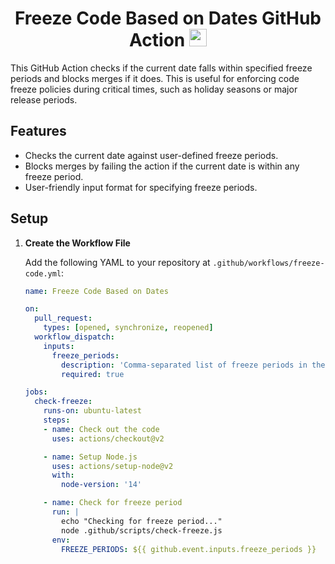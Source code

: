 <h1 align="center">Freeze Code Based on Dates GitHub Action <img style="width:28px;height:28px;" src=""></img></h1> 


This GitHub Action checks if the current date falls within specified freeze periods and blocks merges if it does. This is useful for enforcing code freeze policies during critical times, such as holiday seasons or major release periods.

## Features

- Checks the current date against user-defined freeze periods.
- Blocks merges by failing the action if the current date is within any freeze period.
- User-friendly input format for specifying freeze periods.

## Setup

1. **Create the Workflow File**

   Add the following YAML to your repository at `.github/workflows/freeze-code.yml`:

   ```yaml
   name: Freeze Code Based on Dates

   on:
     pull_request:
       types: [opened, synchronize, reopened]
     workflow_dispatch:
       inputs:
         freeze_periods:
           description: 'Comma-separated list of freeze periods in the format start1:end1,start2:end2,... (e.g., 2024-06-01:2024-06-15,2024-12-20:2025-01-05)'
           required: true

   jobs:
     check-freeze:
       runs-on: ubuntu-latest
       steps:
       - name: Check out the code
         uses: actions/checkout@v2

       - name: Setup Node.js
         uses: actions/setup-node@v2
         with:
           node-version: '14'

       - name: Check for freeze period
         run: |
           echo "Checking for freeze period..."
           node .github/scripts/check-freeze.js
         env:
           FREEZE_PERIODS: ${{ github.event.inputs.freeze_periods }}
